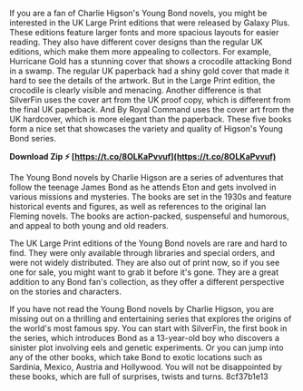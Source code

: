 If you are a fan of Charlie Higson's Young Bond novels, you might be interested in the UK Large Print editions that were released by Galaxy Plus. These editions feature larger fonts and more spacious layouts for easier reading. They also have different cover designs than the regular UK editions, which make them more appealing to collectors. For example, Hurricane Gold has a stunning cover that shows a crocodile attacking Bond in a swamp. The regular UK paperback had a shiny gold cover that made it hard to see the details of the artwork. But in the Large Print edition, the crocodile is clearly visible and menacing. Another difference is that SilverFin uses the cover art from the UK proof copy, which is different from the final UK paperback. And By Royal Command uses the cover art from the UK hardcover, which is more elegant than the paperback. These five books form a nice set that showcases the variety and quality of Higson's Young Bond series.
 
**Download Zip ⚡ [https://t.co/8OLKaPvvuf](https://t.co/8OLKaPvvuf)**


  
The Young Bond novels by Charlie Higson are a series of adventures that follow the teenage James Bond as he attends Eton and gets involved in various missions and mysteries. The books are set in the 1930s and feature historical events and figures, as well as references to the original Ian Fleming novels. The books are action-packed, suspenseful and humorous, and appeal to both young and old readers.
  
The UK Large Print editions of the Young Bond novels are rare and hard to find. They were only available through libraries and special orders, and were not widely distributed. They are also out of print now, so if you see one for sale, you might want to grab it before it's gone. They are a great addition to any Bond fan's collection, as they offer a different perspective on the stories and characters.
  
If you have not read the Young Bond novels by Charlie Higson, you are missing out on a thrilling and entertaining series that explores the origins of the world's most famous spy. You can start with SilverFin, the first book in the series, which introduces Bond as a 13-year-old boy who discovers a sinister plot involving eels and genetic experiments. Or you can jump into any of the other books, which take Bond to exotic locations such as Sardinia, Mexico, Austria and Hollywood. You will not be disappointed by these books, which are full of surprises, twists and turns.
 8cf37b1e13
 

